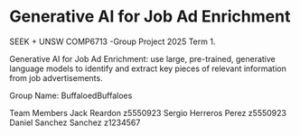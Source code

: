 # Generative AI for Job Ad Enrichment

SEEK + UNSW COMP6713 -Group Project 2025 Term 1.

Generative AI for Job Ad Enrichment:  use large, pre-trained, generative language models to identify and extract key pieces of relevant information from job advertisements.

Group Name: BuffaloedBuffaloes

Team Members
Jack Reardon	z5550923
Sergio Herreros Perez	z5550923
Daniel Sanchez Sanchez	z1234567

